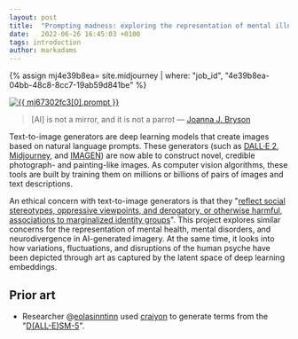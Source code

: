 ```yaml
---
layout: post
title:  "Prompting madness: exploring the representation of mental illness and experience in AI art"
date:   2022-06-26 16:45:03 +0100
tags: introduction
author: markadams
---
```


{% assign mj4e39b8ea= site.midjourney | where: "job_id", "4e39b8ea-04bb-48c8-8cc7-19ab59d841be" %}

<a href="{{ mj4e39b8ea[0].url }}"><img src="{{ mj4e39b8ea[0].image }}" alt="{{ mj67302fc3[0].prompt }}"/></a>

> [AI] is not a mirror, and it is not a parrot — [Joanna J. Bryson][sentience-and-sensibility]

Text-to-image generators are deep learning models that create images based on natural language prompts. These generators (such as [DALL·E 2][DALLE2], [Midjourney][midjourney], and [IMAGEN][imagen]) are now able to construct novel, credible photograph- and painting-like images. As computer vision algorithms, these tools are built by training them on millions or billions of pairs of images and text descriptions.

An ethical concern with text-to-image generators is that they "[reflect social stereotypes, oppressive viewpoints, and derogatory, or otherwise harmful, associations to marginalized identity groups][saharia-norouzi]". This project explores similar concerns for the representation of mental health, mental disorders, and neurodivergence in AI-generated imagery. At the same time, it looks into how variations, fluctuations, and disruptions of the human psyche have been depicted through art as captured by the latent space of deep learning embeddings.

## Prior art

- Researcher @[eolasinntinn][eolasinntinn] used [craiyon][craiyon] to generate terms from the "[D(ALL-E)SM-5][dallesm5]".

[dalle2]: https://openai.com/dall-e-2/
[midjourney]: https://midjourney.org
[imagen]: https://imagen.research.google
[sentience-and-sensibility]: https://www.wired.com/story/lamda-sentience-psychology-ethics-policy/
[saharia-norouzi]: https://arxiv.org/abs/2205.11487
[prabhu-birhane]: https://arxiv.org/abs/2006.16923
[eolasinntinn]: https://twitter.com/eolasinntinn/
[dallesm5]: https://twitter.com/eolasinntinn/status/1536406266544807936
[craiyon]: https://www.craiyon.com

